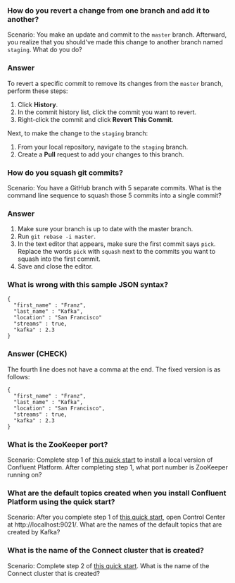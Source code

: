 ### How do you revert a change from one branch and add it to another?
Scenario: You make an update and commit to the `master` branch. Afterward, you realize that you should've made this 
change to another branch named `staging`. What do you do? 

### Answer
To revert a specific commit to remove its changes from the `master` branch, perform these steps:

1. Click **History**.
1. In the commit history list, click the commit you want to revert.
1. Right-click the commit and click **Revert This Commit**.

Next, to make the change to the `staging` branch:

1. From your local repository, navigate to the `staging` branch. 
1. Create a **Pull** request to add your changes to this branch.


### How do you squash git commits?
Scenario: You have a GitHub branch with 5 separate commits. What is the command line sequence to squash those 5 commits 
into a single commit?

### Answer
1. Make sure your branch is up to date with the master branch.
1. Run `git rebase -i master`.
1. In the text editor that appears, make sure the first commit says `pick`. Replace the words `pick` with `squash` next to the commits you want to squash into the first commit.
1. Save and close the editor.

### What is wrong with this sample JSON syntax?

```
{
  "first_name" : "Franz",
  "last_name" : "Kafka",
  "location" : "San Francisco"
  "streams" : true,
  "kafka" : 2.3 
}
```
### Answer (CHECK)
The fourth line does not have a comma at the end. The fixed version is as follows:

```
{
  "first_name" : "Franz",
  "last_name" : "Kafka",
  "location" : "San Francisco",
  "streams" : true,
  "kafka" : 2.3 
}
```


### What is the ZooKeeper port?

Scenario: Complete step 1 of [this quick start](https://docs.confluent.io/current/quickstart/ce-docker-quickstart.html) to 
install a local version of Confluent Platform. After completing step 1, what port number is ZooKeeper running on?

### What are the default topics created when you install Confluent Platform using the quick start?

Scenario: After you complete step 1 of [this quick start](https://docs.confluent.io/current/quickstart/ce-docker-quickstart.html), 
open Control Center at http://localhost:9021/. What are the names of the default topics that are created by Kafka?

### What is the name of the Connect cluster that is created?

Scenario: Complete step 2 of [this quick start](https://docs.confluent.io/current/quickstart/ce-docker-quickstart.html). 
What is the name of the Connect cluster that is created?
